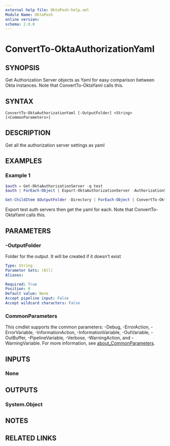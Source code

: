 ```yaml
---
external help file: OktaPosh-help.xml
Module Name: OktaPosh
online version:
schema: 2.0.0
---
```


# ConvertTo-OktaAuthorizationYaml

## SYNOPSIS
Get Authorization Server objects as Yaml for easy comparison between Okta instances. Note that ConvertTo-OktaYaml calls this.

## SYNTAX

```
ConvertTo-OktaAuthorizationYaml [-OutputFolder] <String> [<CommonParameters>]
```

## DESCRIPTION
Get all the authorization server settings as yaml

## EXAMPLES

### Example 1
```powershell
$auth = Get-OktaAuthorizationServer -q test
$auth | ForEach-Object { Export-OktaAuthorizationServer -AuthorizationServerId $_.id -OutputFolder "$OutputFolder\$($_.name)" }

Get-ChildItem $OutputFolder -Directory | ForEach-Object { ConvertTo-OktaAuthorizationYaml $_ | Out-File (Join-Path $_ auth.yaml) }
```

Export test auth servers then get the yaml for each. Note that ConvertTo-OktaYaml calls this.

## PARAMETERS

### -OutputFolder
Folder for the output. It will be created if it doesn't exist

```yaml
Type: String
Parameter Sets: (All)
Aliases:

Required: True
Position: 0
Default value: None
Accept pipeline input: False
Accept wildcard characters: False
```

### CommonParameters
This cmdlet supports the common parameters: -Debug, -ErrorAction, -ErrorVariable, -InformationAction, -InformationVariable, -OutVariable, -OutBuffer, -PipelineVariable, -Verbose, -WarningAction, and -WarningVariable. For more information, see [about_CommonParameters](http://go.microsoft.com/fwlink/?LinkID=113216).

## INPUTS

### None

## OUTPUTS

### System.Object
## NOTES

## RELATED LINKS
